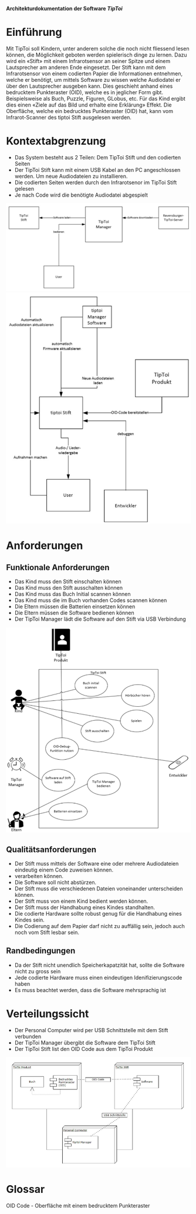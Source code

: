 **Architekturdokumentation der Software *TipToi***

# Einführung
<!--
Diese Vorlage einer Architekturdokumentation ... ist eine vereinfachte und angepasste Version der Vorlage arc42[^1] sowie . 
-->
Mit TipToi soll Kindern, unter anderem solche die noch nicht fliessend lesen können, die Möglichkeit geboten werden spielerisch dinge zu lernen. Dazu wird ein «Stift» mit einem Infrarotsensor an seiner Spitze und einem Lautsprecher am anderen Ende eingesetzt. Der Stift kann mit dem Infrarotsensor von einem codierten Papier die Informationen entnehmen, welche er benötigt, um mittels Software zu wissen welche Audiodatei er über den Lautsprecher ausgeben kann. Dies geschieht anhand eines bedrucktem Punkteraster (OID), welche es in jeglicher Form gibt. Beispielsweise als Buch, Puzzle, Figuren, GLobus, etc. Für das Kind ergibt dies einen «Ziele auf das Bild und erhalte eine Erklärung» Effekt. Die Oberfläche, welche ein bedrucktes Punkteraster (OID) hat, kann vom Infrarot-Scanner des tiptoi Stift ausgelesen werden.

# Kontextabgrenzung

- Das System besteht aus 2 Teilen: Dem TipToi Stift und den codierten Seiten
- Der TipToi Stift kann mit einem USB Kabel an den PC angeschlossen werden. Um neue Audiodateien zu installieren.
- Die codierten Seiten werden durch den Infrarotsenor im TipToi Stift gelesen
- Je nach Code wird die benötigte Audiodatei abgespielt

![Kontext_Diagramm__TipToi](Kontext_Diagramm_TipToi_v.2.jpg)
![Kontext_Diagramm__TipToi_2](Kontext_Diagramm_TipToi_v.3.jpg)

# Anforderungen
## Funktionale Anforderungen
- Das Kind muss den Stift einschalten können
- Das Kind muss den Stift ausschalten können
- Das Kind muss das Buch Initial scannen können
- Das Kind muss die im Buch vorhanden Codes scannen können
- Die Eltern müssen die Batterien einsetzen können
- Die Eltern müssen die Software bedienen können
- Der TipToi Manager lädt die Software auf den Stift via USB Verbindung

![Use_Case_TipToi](Use_Case_TipToi_v.2.jpg)

## Qualitätsanforderungen
-	Der Stift muss mittels der Software eine oder mehrere Audiodateien eindeutig einem Code zuweisen können.
-	verarbeiten können.
-	Die Software soll nicht abstürzen.
-	Der Stift muss die verschiedenen Dateien voneinander unterscheiden können. 
-	Der Stift muss von einem Kind bedient werden können. 
-	Der Stift muss der Handhabung eines Kindes standhalten. 
-	Die codierte Hardware sollte robust genug für die Handhabung eines Kindes sein. 
-	Die Codierung auf dem Papier darf nicht zu auffällig sein, jedoch auch noch vom Stift lesbar sein. 


## Randbedingungen
<!-- *Anforderungen, Vorgaben, welche das Team beim Design der Software einschränkt* -->
- Da der Stift nicht unendlich Speicherkapatzität hat, sollte die Software nicht zu gross sein
- Jede codierte Hardware muss einen eindeutigen Idenifizierungscode haben
- Es muss beachtet werden, dass die Software mehrsprachig ist


# Verteilungssicht
<!--*Verteilungsdiagramm + Beschreibung*-->
- Der Personal Computer wird per USB Schnittstelle mit dem Stift verbunden
- Der TipToi Manager übergibt die Software dem TipToi Stift
- Der TipToi Stift list den OID Code aus dem TipToi Produkt

![Verteilungs_Diagramm__TipToi](Verteilung_Diagramm_TipToi.jpg)


# Glossar
OID Code - Oberfläche mit einem bedrucktem Punkteraster


<!-- Dieser Abschnitt ist auskommentiert
[^1]: www.arc42.de
-->

